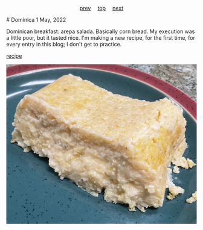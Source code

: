 <span><p align=center>
[prev](djibouti.md)&emsp;
[top](../index.md)&emsp;
[next](dominican_republic.md)
</p></span>
# Dominica
1 May, 2022


Dominican breakfast: arepa salada. Basically corn bread. My execution
was a little poor, but it tasted nice. I'm making a new recipe, for
the first time, for every entry in this blog; I don't get to practice.

[recipe](https://www.dominicancooking.com/15692/arepa-salada-dominican-savory-cornbread)

![breakfast](images/dominica.jpeg)
